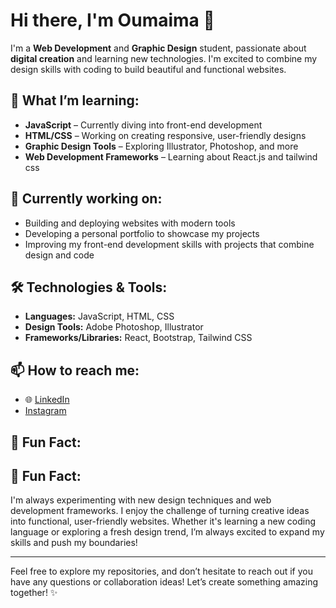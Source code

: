 # Hi there, I'm Oumaima 👋

I'm a **Web Development** and **Graphic Design** student, passionate about **digital creation** and learning new technologies. I'm excited to combine my design skills with coding to build beautiful and functional websites.

## 🌱 What I’m learning:
- **JavaScript** – Currently diving into front-end development
- **HTML/CSS** – Working on creating responsive, user-friendly designs
- **Graphic Design Tools** – Exploring Illustrator, Photoshop, and more
- **Web Development Frameworks** – Learning about React.js and tailwind css

## 🔭 Currently working on:
- Building and deploying websites with modern tools
- Developing a personal portfolio to showcase my projects
- Improving my front-end development skills with projects that combine design and code

## 🛠️ Technologies & Tools:
- **Languages:** JavaScript, HTML, CSS
- **Design Tools:** Adobe Photoshop, Illustrator
- **Frameworks/Libraries:** React, Bootstrap, Tailwind CSS

## 📫 How to reach me:
- 🌐 [LinkedIn](https://www.linkedin.com/in/kadous-oumaima-b083a0336/)
-  [Instagram](https://www.instagram.com/ouma2m_a_ks/#)


## 🚀 Fun Fact:
## 🚀 Fun Fact:
I'm always experimenting with new design techniques and web development frameworks. I enjoy the challenge of turning creative ideas into functional, user-friendly websites. Whether it's learning a new coding language or exploring a fresh design trend, I’m always excited to expand my skills and push my boundaries!


---

Feel free to explore my repositories, and don’t hesitate to reach out if you have any questions or collaboration ideas! Let’s create something amazing together! ✨
